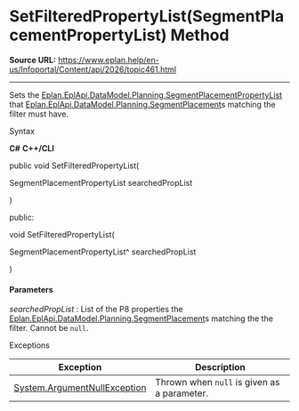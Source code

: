 # SetFilteredPropertyList(SegmentPlacementPropertyList) Method

**Source URL:** https://www.eplan.help/en-us/Infoportal/Content/api/2026/topic461.html

---

Sets the [Eplan.EplApi.DataModel.Planning.SegmentPlacementPropertyList](Eplan.EplApi.DataModelu~Eplan.EplApi.DataModel.Planning.SegmentPlacementPropertyList.html) that [Eplan.EplApi.DataModel.Planning.SegmentPlacement](Eplan.EplApi.DataModelu~Eplan.EplApi.DataModel.Planning.SegmentPlacement.html)s matching the filter must have.

Syntax

**C#**
**C++/CLI**


public void SetFilteredPropertyList( 

   SegmentPlacementPropertyList searchedPropList

)

public:

void SetFilteredPropertyList( 

   SegmentPlacementPropertyList^ searchedPropList

)


#### Parameters

*searchedPropList*
:   List of the P8 properties the [Eplan.EplApi.DataModel.Planning.SegmentPlacement](Eplan.EplApi.DataModelu~Eplan.EplApi.DataModel.Planning.SegmentPlacement.html)s matching the the filter. Cannot be `null`.

Exceptions

| Exception | Description |
| --- | --- |
| [System.ArgumentNullException](#) | Thrown when `null` is given as a parameter. |
